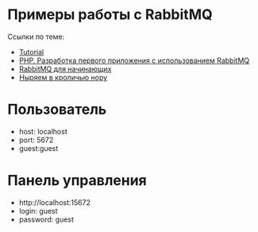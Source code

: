# Примеры работы с RabbitMQ

Ссылки по теме:
- [Tutorial](https://www.rabbitmq.com/tutorials)
- [PHP. Разработка первого приложения с использованием RabbitMQ](https://pacificsky.ru/brokery-ocheredej/190-php-razrabotka-pervogo-prilozhenija-s-ispolzovaniem-rabbitmq.html)
- [RabbitMQ для начинающих](http://ajaxblog.ru/php/rabbitmq-tutorial/)
- [Ныряем в кроличью нору](https://php.zone/post/rabbitmq)

# Пользователь

- host: localhost
- port: 5672
- guest:guest

# Панель управления

- http://localhost:15672
- login: guest
- password: guest